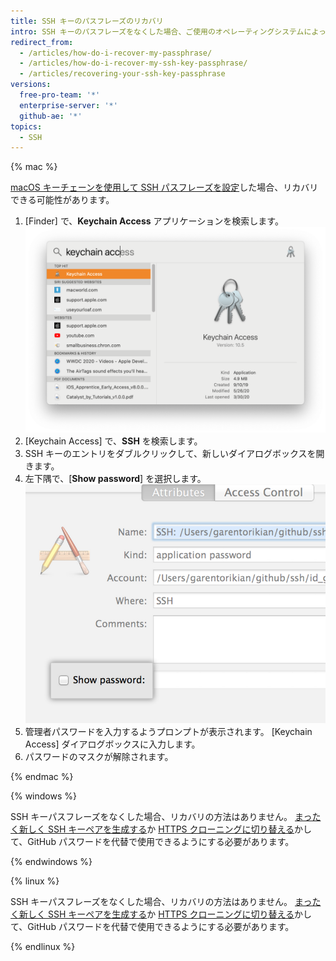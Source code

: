 ```yaml
---
title: SSH キーのパスフレーズのリカバリ
intro: SSH キーのパスフレーズをなくした場合、ご使用のオペレーティングシステムによって、リカバリができることもあれば、SSH キーのパスフレーズを新たに生成することが必要なこともあります。
redirect_from:
  - /articles/how-do-i-recover-my-passphrase/
  - /articles/how-do-i-recover-my-ssh-key-passphrase/
  - /articles/recovering-your-ssh-key-passphrase
versions:
  free-pro-team: '*'
  enterprise-server: '*'
  github-ae: '*'
topics:
  - SSH
---
```


{% mac %}

[macOS キーチェーンを使用して SSH パスフレーズを設定](/articles/working-with-ssh-key-passphrases#saving-your-passphrase-in-the-keychain)した場合、リカバリできる可能性があります。

1. [Finder] で、**Keychain Access** アプリケーションを検索します。 ![スポットライト検索バー](/assets/images/help/setup/keychain-access.png)
2. [Keychain Access] で、**SSH** を検索します。
3. SSH キーのエントリをダブルクリックして、新しいダイアログボックスを開きます。
4. 左下隅で、[**Show password**] を選択します。 ![キーチェーンアクセスダイアログ](/assets/images/help/setup/keychain_show_password_dialog.png)
5. 管理者パスワードを入力するようプロンプトが表示されます。 [Keychain Access] ダイアログボックスに入力します。
6. パスワードのマスクが解除されます。

{% endmac %}

{% windows %}

SSH キーパスフレーズをなくした場合、リカバリの方法はありません。 [まったく新しく SSH キーペアを生成する](/articles/generating-a-new-ssh-key-and-adding-it-to-the-ssh-agent)か [HTTPS クローニングに切り替える](/github/getting-started-with-github/managing-remote-repositories)かして、GitHub パスワードを代替で使用できるようにする必要があります。

{% endwindows %}

{% linux %}

SSH キーパスフレーズをなくした場合、リカバリの方法はありません。 [まったく新しく SSH キーペアを生成する](/articles/generating-a-new-ssh-key-and-adding-it-to-the-ssh-agent)か [HTTPS クローニングに切り替える](/github/getting-started-with-github/about-remote-repositories/#cloning-with-https-urls)かして、GitHub パスワードを代替で使用できるようにする必要があります。

{% endlinux %}
